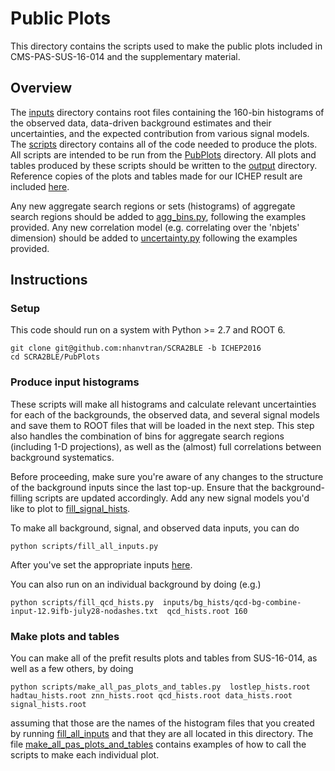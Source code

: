 # Public Plots
This directory contains the scripts used to make the public plots included in CMS-PAS-SUS-16-014 and the supplementary material.

## Overview

The [inputs](./inputs/) directory contains root files containing the 160-bin histograms of the observed data, data-driven background estimates and their uncertainties, and the expected contribution from various signal models. The [scripts](./scripts/) directory contains all of the code needed to produce the plots. All scripts are intended to be run from the [PubPlots](./) directory. All plots and tables produced by these scripts should be written to the [output](./output/) directory. Reference copies of the plots and tables made for our ICHEP result are included [here](./output/reference/).

Any new aggregate search regions or sets (histograms) of aggregate search regions should be added to [agg_bins.py](./scripts/agg_bins.py), following the examples provided. Any new correlation model (e.g. correlating over the 'nbjets' dimension) should be added to [uncertainty.py](./scripts/uncertainty.py#L46) following the examples provided.

## Instructions

### Setup
This code should run on a system with Python >= 2.7 and ROOT 6.

```
git clone git@github.com:nhanvtran/SCRA2BLE -b ICHEP2016
cd SCRA2BLE/PubPlots
```

### Produce input histograms
These scripts will make all histograms and calculate relevant uncertainties for each of the backgrounds, the observed data, and several signal models and save them to ROOT files that will be loaded in the next step. This step also handles the combination of bins for aggregate search regions (including 1-D projections), as well as the (almost) full correlations between background systematics.

Before proceeding, make sure you're aware of any changes to the structure of the background inputs since the last top-up. Ensure that the background-filling scripts are updated accordingly. Add any new signal models you'd like to plot to [fill_signal_hists](./scripts/fill_signal_hists.py).

To make all background, signal, and observed data inputs, you can do 

```
python scripts/fill_all_inputs.py
```

After you've set the appropriate inputs [here](./scripts/fill_all_inputs.py).

You can also run on an individual background by doing (e.g.)

```
python scripts/fill_qcd_hists.py  inputs/bg_hists/qcd-bg-combine-input-12.9ifb-july28-nodashes.txt  qcd_hists.root 160
```

### Make plots and tables
You can make all of the prefit results plots and tables from SUS-16-014, as well as a few others, by doing
```
python scripts/make_all_pas_plots_and_tables.py  lostlep_hists.root hadtau_hists.root znn_hists.root qcd_hists.root data_hists.root signal_hists.root
```
assuming that those are the names of the histogram files that you created by running [fill_all_inputs](./scripts/fill_all_inputs.py) and that they are all located in this directory. The file [make_all_pas_plots_and_tables](./scripts/make_all_pas_plots_and_tables.py) contains examples of how to call the scripts to make each individual plot.
